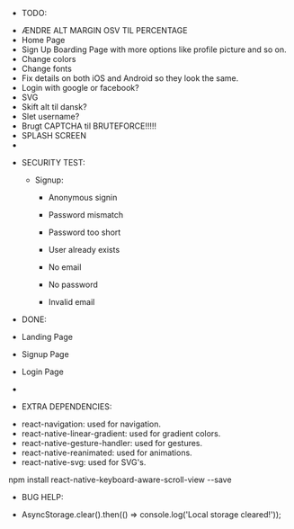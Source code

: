 -  TODO:

*  ÆNDRE ALT MARGIN OSV TIL PERCENTAGE
*  Home Page
*  Sign Up Boarding Page with more options like profile picture and so on.
*  Change colors
*  Change fonts
*  Fix details on both iOS and Android so they look the same.
*  Login with google or facebook?
*  SVG
*  Skift alt til dansk?
*  Slet username?
*  Brugt CAPTCHA til BRUTEFORCE!!!!!
*  SPLASH SCREEN
*  

-  SECURITY TEST:

   -  Signup:

      -  Anonymous signin
      -  Password mismatch
      -  Password too short
      -  User already exists

      -  No email
      -  No password
      -  Invalid email

-  DONE:

*  Landing Page
*  Signup Page
*  Login Page

*

-  EXTRA DEPENDENCIES:

*  react-navigation: used for navigation.
*  react-native-linear-gradient: used for gradient colors.
*  react-native-gesture-handler: used for gestures.
*  react-native-reanimated: used for animations.
*  react-native-svg: used for SVG's.

npm install react-native-keyboard-aware-scroll-view --save

-  BUG HELP:

*  AsyncStorage.clear().then(() => console.log('Local storage cleared!'));
